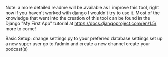 Note: a more detailed readme will be available as I improve this tool, right now if you haven't worked with django I wouldn't try to use it. Most of the knowledge that went into the creation of this tool can be found in the Django "My First App" tutorial at https://docs.djangoproject.com/en/1.5/ more to come!

Basic Setup:
 change settings.py to your preferred database settings
 set up a new super user
 go to <site>/admin and create a new channel
 create your podcast(s)
